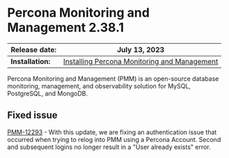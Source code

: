 # Percona Monitoring and Management 2.38.1

| **Release date:** | July 13, 2023                                                                                    |
| ----------------- | ----------------------------------------------------------------------------------------------- |
| **Installation:** | [Installing Percona Monitoring and Management](https://www.percona.com/software/pmm/quickstart) |

Percona Monitoring and Management (PMM) is an open-source database monitoring, management, and observability solution for MySQL, PostgreSQL, and MongoDB.

## Fixed issue
[PMM-12293](https://jira.percona.com/browse/PMM-12293) - With this update, we are fixing an authentication issue that occurred when trying to relog into PMM using a Percona Account. 
Second and subsequent logins no longer result in a "User already exists" error.